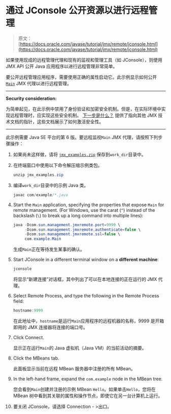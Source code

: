 # 通过 JConsole 公开资源以进行远程管理

> 原文： [https://docs.oracle.com/javase/tutorial/jmx/remote/jconsole.html](https://docs.oracle.com/javase/tutorial/jmx/remote/jconsole.html)

如果使用现成的远程管理代理和现有的监视和管理工具（如 JConsole），则使用 JMX API 公开 Java 应用程序以进行远程管理非常简单。

要公开远程管理应用程序，需要使用正确的属性启动它。此示例显示如何公开 [`Main`](../examples/Main.java) JMX 代理以进行远程管理。

* * *

**Security consideration:** 

为简单起见，在此示例中禁用了身份验证和加密安全机制。但是，在实际环境中实现远程管理时，应实现这些安全机制。 [下一步是什么？](../end.html) 提供了指向其他 JMX 技术文档的指针，这些文档展示了如何激活安全性。

* * *

此示例需要 Java SE 平台的第 6 版。要远程监视`Main` JMX 代理，请按照下列步骤操作：

1.  如果尚未这样做，请将 [`jmx_examples.zip`](../examples/jmx_examples.zip) 保存到`work_dir`目录中。
2.  在终端窗口中使用以下命令解压缩示例类包。

    ```java
    unzip jmx_examples.zip

    ```

3.  编译`work_dir`目录中的示例 Java 类。

    ```java
    javac com/example/*.java

    ```

4.  Start the `Main` application, specifying the properties that expose `Main` for remote management. (For Windows, use the carat (`^`) instead of the backslash (`\`) to break up a long command into multiple lines):

    ```java
    java -Dcom.sun.management.jmxremote.port=9999 \
         -Dcom.sun.management.jmxremote.authenticate=false \
         -Dcom.sun.management.jmxremote.ssl=false \
         com.example.Main

    ```

    生成`Main`正在等待发生某事的确认。

5.  Start JConsole in a different terminal window on a **different machine**:

    ```java
    jconsole

    ```

    将显示“新建连接”对话框，其中列出了可以在本地连接的正在运行的 JMX 代理。

6.  Select Remote Process, and type the following in the Remote Process field:

    ```java
    hostname:9999

    ```

    在此地址中，`hostname`是运行`Main`应用程序的远程机器的名称，9999 是开箱即用的 JMX 连接器将连接的端口号。

7.  Click Connect.

    显示正在运行`Main`的 Java 虚拟机（Java VM）的当前活动的摘要。

8.  Click the MBeans tab.

    此面板显示当前在远程 MBean 服务器中注册的所有 MBean。

9.  In the left-hand frame, expand the `com.example` node in the MBean tree.

    您会看到`Main`创建并注册的示例 MBean `Hello`。如果单击`Hello`，您将在 MBean 树中看到其关联的属性和操作节点，即使它在另一台计算机上运行。

10.  要关闭 JConsole，请选择 Connection - &gt;出口。